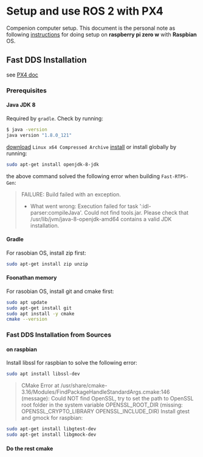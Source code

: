 # Setup and use ROS 2 with PX4
Compenion computer setup.
This document is the personal note as following [instructions](https://docs.px4.io/master/en/ros/ros2_comm.html#installation-setup) for doing setup on **raspberry pi zero w** with **Raspbian** OS.
## Fast DDS Installation
see [PX4 doc](https://docs.px4.io/master/en/dev_setup/fast-dds-installation.html)
### Prerequisites
#### Java JDK 8
Required by `gradle`. Check by running:
```sh
$ java -version
java version "1.8.0_121"
```
[download](https://www.oracle.com/java/technologies/javase/javase-jdk8-downloads.html) `Linux x64 Compressed Archive`
[install](https://docs.oracle.com/javase/8/docs/technotes/guides/install/linux_jdk.html#BJFJJEFG) or install globally by running:
```sh
sudo apt-get install openjdk-8-jdk
```
the above command solved the following error when building `Fast-RTPS-Gen`:
>FAILURE: Build failed with an exception.
>
>* What went wrong:
>Execution failed for task ':idl-parser:compileJava'.
> Could not find tools.jar. Please check that /usr/lib/jvm/java-8-openjdk-amd64 contains a valid JDK installation.
#### Gradle
For rasobian OS, install zip first:
```sh
sudo apt-get install zip unzip
``` 
#### Foonathan memory
For rasobian OS, install git and cmake first:
```sh
sudo apt update
sudo apt-get install git
sudo apt install -y cmake
cmake --version
``` 
### Fast DDS Installation from Sources
#### on raspbian
Install libssl for raspbian to solve the following error:
```sh
sudo apt install libssl-dev
```
>CMake Error at /usr/share/cmake-3.16/Modules/FindPackageHandleStandardArgs.cmake:146 (message):
>  Could NOT find OpenSSL, try to set the path to OpenSSL root folder in the
>  system variable OPENSSL_ROOT_DIR (missing: OPENSSL_CRYPTO_LIBRARY
>  OPENSSL_INCLUDE_DIR)
Install gtest and gmock for raspbian:
```sh
sudo apt-get install libgtest-dev
sudo apt-get install libgmock-dev
```
#### Do the rest cmake